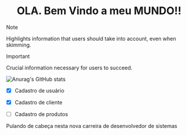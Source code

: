 <h1 align="center"> OLA. Bem Vindo a meu MUNDO!!</h1>

> [!NOTE]
> Highlights information that users should take into account, even when skimming.

> [!IMPORTANT]
> Crucial information necessary for users to succeed.

![Anurag's GitHub stats](https://github-readme-stats.JeffKeka.app/api?username=anuraghazra&show_icons=true&theme=gotham)

- [x] Cadastro de usuário
- [x] Cadastro de cliente
- [ ] Cadastro de produtos



<p text_color="222222" align="justify" > Pulando de cabeça nesta nova carreira de desenvolvedor de sistemas </p>


<!--
**JeffKeKa/JeffKeka** is a ✨ _special_ ✨ repository because its `README.md` (this file) appears on your GitHub profile.

Here are some ideas to get you started:

- 🔭 I’m currently working on ...
- 🌱 I’m currently learning ...
- 👯 I’m looking to collaborate on ...
- 🤔 I’m looking for help with ...
- 💬 Ask me about ...
- 📫 How to reach me: ...
- 😄 Pronouns: ...
- ⚡ Fun fact: ...
-->
